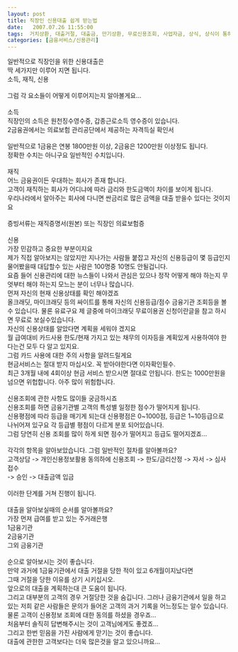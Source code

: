 ```yaml
---
layout: post
title: 직장인 신용대출 쉽게 받는법
date:   2007.07.26 11:55:00
tags:  거치상환, 대출거절, 대출금, 만기상환, 무료신용조회, 사업자금, 상식, 상식이 통하는 세상 만들기, 신용, 신용관리, 신용대출, 신용불량자, 신용정보 및 조회, 신용정보및조회, 신용조회, 원금상환, 원리금상환, 이자 계산기, 자금, 현금서비스]
categories: [금융서비스/신용관리]
---
```



<p>일반적으로 직장인을 위한 신용대출은<br>딱 세가지만 이루어 지면 됩니다.<br>소득, 재직, 신용<br><br>그럼 각 요소들이 어떻게 이루어지는지 알아볼게요...<br><br>소득<br>직장인의 소득은 원천징수영수증, 갑종근로소득 영수증이 있습니다.<br>2금융권에서는 의료보험 관리공단에서 제공하는 자격득실 확인서<br><br>일반적으로 1금융은 연봉 1800만원 이상, 2금융은 1200만원 이상정도 됩니다.<br>정확한 수치는 아니구요 일반적인 수치입니다.<br><br>재직<br>어느 금융권이든 우대하는 회사가 존재 합니다.<br>고객이 재직하는 회사가 어디냐에 따라 금리와 한도금액이 차이를 보이게 됩니다.<br>우리나라에서 알아주는 회사에 다니면 싼금리로 많은 금액을 대출 받을수 있다는 것이지요<br><br>증빙서류는 재직증명서(원본) 또는 직장인 의료보험증<br><br>신용<br>가장 민감하고 중요한 부분이지요<br>제가 직접 알아보지는 않았지만 지나가는 사람들 붙잡고 자신의 신용등급이 몇 등급인지 물어봤을때 대답할수 있는 사람은 100명중 10명도 안될겁니다.<br>요즘 들어 신용관리에 대한 뉴스들이 나와서 관심은 있으나 정작 어떻게 해야 하는지 무엇부터 해야 하는지 모느는 분이 너무나 많습니다.<br>먼져 자신의 현재 신용상태를 확인 해야겠죠<br>올크래딧, 마이크래딧 등의 싸이트를 통해 자신의 신용등급/점수 금융기관 조회등을 볼수 있습니다. 물론 유료구요 제 글중에 마이크래딧 무료이용권 신청이란글을 참고 하시면 무료로 보실수있습니다.<br>자신의 신용상태를 알았다면 계획을 세워야 겠지요<br>월 급여대비 카드사용 한도/현재 가지고 있는 채무의 이자등을 계획있게 사용하여야 한다는건 모두 다 알고 있지요.<br>그럼 카드 사용에 대한 주의 사항을 알려드릴게요<br>현금서비스는 절대 받지 마십시오. 꼭 받아야한다면 이자확인필수.<br>최근 3개월 내에 4회이상 현금 서비스 받으시면 절대로 안됩니다. 한도는 1000만원을넘으면 위헙합니다. 아주 많이 위험합니다.<br><br>신용조회에 관한 사항도 많이들 궁금하시죠<br>신용조회를 하면 금융기관별 고객의 특성별 일정한 점수가 떨어지게 됩니다.<br>신용평점에 따라 등급을 매기게 되는대 신용평점은 0~1000점, 등급은 1~10등급으로 나뉘어져 있구요 각 등급별 평점이 다르게 분포 되어있습니다.<br>그럼 당연히 신용 조회를 많이 하게 되면 점수가 떨어지고 등급도 떨어지겠죠... <br><br>각각의 항목을 알아보았습니다. 그럼 일반적인 절차를 알아볼까요?<br>고객상담 -&gt; 개인신용정보활용 동의하에 신용조회 -&gt; 한도/금리산정 -&gt; 자서 -&gt; 심사접수<br>-&gt; 승인 -&gt; 대출금액 입금<br><br>이러한 단계를 거쳐 진행이 됩니다.<br><br>대출을 알아보실때의 순서를 알아볼까요?<br>가장 먼져 급여를 받고 있는 주거래은행<br>1금융기관<br>2금융기관<br>그외 금융기관 <br><br>순으로 알아보시는 것이 좋습니다.<br>만약 과거에 1금융기관에서 대출 거절을 당한 적이 있고 6개월이지났다면<br>그때 거절을 당한 이유를 상기 시키십시오.<br>앞으로의 대출을 계획하는대 큰 도움이 됩니다.<br>그리고 대부분의 고객의 경우 거절당한 것을 숨깁니다. 그러나 금융기관에서 일을 하고 있는 저희 같은 사람들은 문의가 들어온 고객의 과거 기록을 어느정도는 알수 있습니다. 물론 고객이 신용정보 조회에 대한 동의를 하셨을 경우죠...<br>처음부터 솔직히 답변해주시는 것이 고객님에게도 좋겠죠...<br>그리고 한번 믿음을 가진 사람에게 맏기는 것이 좋습니다.<br>대출에 관한한 고객보다는 더욱 많은것을 알고 있으니까요...</p><p><br></p>